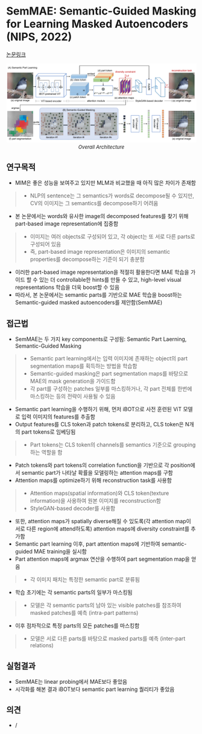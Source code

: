 # SemMAE: Semantic-Guided Masking for Learning Masked Autoencoders (NIPS, 2022)

[논문링크](https://arxiv.org/abs/2206.10207)

<p align="center">
    <img width="800" alt='fig1' src="./img/05_28_01.png?raw=true"></br>
    <em><font size=2>Overall Architecture</font></em>
</p>

## 연구목적
- MIM은 좋은 성능을 보여주고 있지만 MLM과 비교했을 때 아직 많은 차이가 존재함
> - NLP의 sentence는 그 semantics가 words로 decompose될 수 있지만, CV의 이미지는 그 semantics를 decompose하기 어려움
- 본 논문에서는 words와 유사한 image의 decomposed features를 찾기 위해 part-based image representation에 집중함
> - 이미지는 여러 objects로 구성되어 있고, 각 object는 또 서로 다른 parts로 구성되어 있음
> - 즉, part-based image representation은 이미지의 semantic properties를 decompose하는 기준이 되기 충분함
- 이러한 part-based image representation을 적절히 활용한다면 MAE 학습을 가이드 할 수 있는 더 controllable한 hints를 만들 수 있고, high-level visual representations 학습을 더욱 boost할 수 있음
- 따라서, 본 논문에서는 semantic parts를 기반으로 MAE 학습을 boost하는 Semantic-guided masked autoencoders를 제안함(SemMAE)

## 접근법
- SemMAE는 두 가지 key components로 구성됨: Semantic Part Laerning, Semantic-Guided Masking
> - Semantic part learning에서는 입력 이미지에 존재하는 object의 part segmentation maps를 획득하는 방법을 학습함
> - Semantic-guided masking은 part segmentation maps를 바탕으로 MAE의 mask generation을 가이드함
> - 각 part를 구성하는 patches 일부를 마스킹하거나, 각 part 전체를 한번에 마스킹하는 등의 전략이 사용될 수 있음
- Semantic part learning을 수행하기 위해, 먼저 iBOT으로 사전 훈련된 ViT 모델로 입력 이미지의 features를 추출함
- Output features를 CLS token과 patch tokens로 분리하고, CLS token은 N개의 part tokens로 임베딩됨
> - Part tokens는 CLS token의 channels를 semantics 기준으로 grouping하는 역할을 함
- Patch tokens와 part tokens의 correlation function을 기반으로 각 position에서 semantic part가 나타날 확률을 모델링하는 attention maps를 구함
- Attention maps를 optimize하기 위해 reconstruction task를 사용함
> - Attention maps(spatial information)와 CLS token(texture information)을 사용하여 원본 이미지를 reconstruction함
> - StyleGAN-based decoder를 사용함
- 또한, attention maps가 spatially diverse해질 수 있도록(각 attention map이 서로 다른 region에 attend하도록) attention maps에 diversity constraint를 추가함
- Semantic part learning 이후, part attention maps에 기반하여 semantic-guided MAE training을 실시함
- Part attention maps에 argmax 연산을 수행하여 part segmentation map을 얻음
> - 각 이미지 패치는 특정한 semantic part로 분류됨
- 학습 초기에는 각 semantic parts의 일부가 마스킹됨
> - 모델은 각 semantic parts의 남아 있는 visible patches를 참조하여 masked patches를 예측 (intra-part patterns)
- 이후 점차적으로 특정 parts의 모든 patches를 마스킹함
> - 모델은 서로 다른 parts를 바탕으로 masked parts를 예측 (inter-part relations)

## 실험결과
- SemMAE는 linear probing에서 MAE보다 좋았음
- 시각화를 해본 결과 iBOT보다 semantic part learning 퀄리티가 좋았음

## 의견
- /